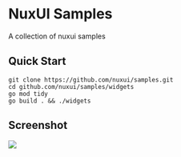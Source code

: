 # NuxUI Samples

A collection of nuxui samples

## Quick Start

```
git clone https://github.com/nuxui/samples.git
cd github.com/nuxui/samples/widgets
go mod tidy
go build . && ./widgets
```

## Screenshot

![](https://gitee.com/nuxui/website/raw/master/static/samples/screenshot_widgets.jpg)
